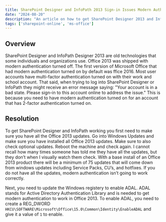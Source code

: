 ```yaml
---
title: SharePoint Designer and InfoPath 2013 Sign-in Issues Modern Authentication
date: "2024-08-20"
description: "An article on how to get SharePoint Designer 2013 and InfoPath 2013 to work with modern authentication."
tags: ['sharepoint-online', 'ms-office']
---
```


## Overview

SharePoint Designer and InfoPath Designer 2013 are old technologies that some individuals and organizations use. Office 2013 was shipped with modern authentication turned off. The first version of Microsoft Office that had modern authentication turned on by default was ffice 2016. Most user accounts have multi-factor authentication turned on with their work and school account. That said, when trying to log into SharePoint Designer or InfoPath they might receive an error message saying: "Your account is in a bad state. Please sign-in to this account online to address the issue." This is because you need to have modern authentication turned on for an account that has 2-factor authentication turned on.

## Resolution

To get SharePoint Designer and InfoPath working you first need to make sure you have all the Office 2013 updates. Go into Windows Updates and make sure you have installed all Office 2013 updates. Make sure to also check optional updates. Reboot the machine and check again. I cannot recall how many times someone has told me they have all the updates, but they don’t when I visually watch them check. With a base install of an Office 2013 product there will be a minimum of 75 updates that will come down from windows updates including Service Packs, CU’s, and hotfixes. If you do not have all the updates, modern authentication isn’t going to work correctly.

Next, you need to update the Windows registery to enable ADAL. ADAL stands for Active Directory Authentication Library and is needed to get modern authentication to work in Office 2013. To enable ADAL, you need to create a REG_DWORD `HKCU\SOFTWARE\Microsoft\Office\15.0\Common\Identity\EnableADAL` and give it a value of `1` to enable.
